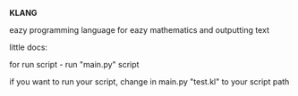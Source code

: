 **KLANG**

eazy programming language for eazy mathematics and outputting text 

little docs:

for run script - run "main.py" script

if you want to run your script, change in main.py "test.kl" to your script path
